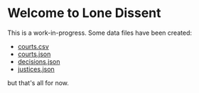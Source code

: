 Welcome to Lone Dissent
=======================

This is a work-in-progress.  Some data files have been created:

- [courts.csv](data/courts.csv)
- [courts.json](data/courts.json)
- [decisions.json](data/decisions.json)
- [justices.json](data/justices.json)

but that's all for now.
